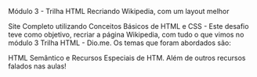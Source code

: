 Módulo 3 - Trilha HTML
Recriando Wikipedia, com um layout melhor

Site Completo utilizando Conceitos Básicos de HTML e CSS - Este desafio teve como objetivo, recriar a página Wikipedia, com tudo o que vimos no módulo 3 Trilha HTML - Dio.me. Os temas que foram abordados são:

HTML Semântico e Recursos Especiais de HTM. Além de outros recursos falados nas aulas!
